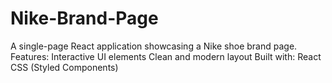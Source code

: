 # Nike-Brand-Page
A single-page React application showcasing a Nike shoe brand page.
Features: Interactive UI elements Clean and modern layout Built with: React CSS (Styled Components)
